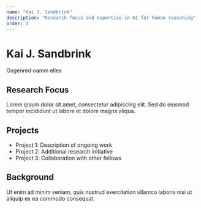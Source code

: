 ```yaml
---
name: "Kai J. Sandbrink"
description: "Research focus and expertise in AI for human reasoning"
order: 4
---
```


# Kai J. Sandbrink

Oxgenred oamm elles

## Research Focus

Lorem ipsum dolor sit amet, consectetur adipiscing elit. Sed do eiusmod tempor incididunt ut labore et dolore magna aliqua.

## Projects

- Project 1: Description of ongoing work
- Project 2: Additional research initiative
- Project 3: Collaboration with other fellows

## Background

Ut enim ad minim veniam, quis nostrud exercitation ullamco laboris nisi ut aliquip ex ea commodo consequat.
